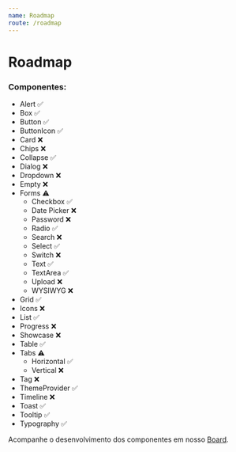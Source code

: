 ```yaml
---
name: Roadmap
route: /roadmap
---
```



# Roadmap

### Componentes:

- Alert ✅
- Box ✅
- Button ✅
- ButtonIcon ✅
- Card ❌
- Chips ❌
- Collapse ✅
- Dialog ❌
- Dropdown ❌
- Empty ❌
- Forms ⚠️
  - Checkbox ✅
  - Date Picker ❌
  - Password ❌
  - Radio ✅
  - Search ❌
  - Select ✅
  - Switch ❌
  - Text ✅
  - TextArea ✅
  - Upload ❌
  - WYSIWYG ❌
- Grid ✅
- Icons ❌
- List ✅
- Progress ❌
- Showcase ❌
- Table ✅
- Tabs ⚠️
  - Horizontal ✅
  - Vertical ❌
- Tag ❌
- ThemeProvider ✅
- Timeline ❌
- Toast ✅
- Tooltip ✅
- Typography ✅

Acompanhe o desenvolvimento dos componentes em nosso [Board](https://github.com/eduzz/houston/projects/3).
